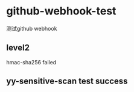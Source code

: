 # github-webhook-test
测试github webhook

  

## level2
hmac-sha256 failed

## yy-sensitive-scan test  success
